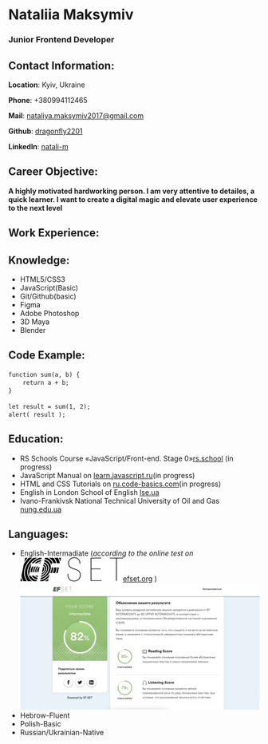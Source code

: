 # Nataliia Maksymiv

### Junior Frontend Developer

## Contact Information:

**Location**: Kyiv, Ukraine

**Phone**: +380994112465

**Mail**: <nataliya.maksymiv2017@gmail.com>

**Github**: [dragonfly2201](https://github.com/dragonfly2201)

**LinkedIn**: [natali-m](https://www.linkedin.com/in/natali-m-10a129222/)

## Career Objective:

**A highly motivated hardworking person. I am very attentive to detailes, a quick learner. I want to create a digital magic and elevate user experience to the next level**

## Work Experience:

## Knowledge:

- HTML5/CSS3
- JavaScript(Basic)
- Git/Github(basic)
- Figma
- Adobe Photoshop
- 3D Maya
- Blender

## Code Example:

    function sum(a, b) {
        return a + b;
    }

    let result = sum(1, 2);
    alert( result );    


## Education:

- RS Schools Course «JavaScript/Front-end. Stage 0»[rs.school](https://rs.school/) (in progress)
- JavaScript Manual on [learn.javascript.ru](https://learn.javascript.ru/)(in progress)
- HTML and CSS Tutorials on [ru.code-basics.com](https://ru.code-basics.com/)(in progress)
- English in London School of English [lse.ua](https://lse.ua/)
- Ivano-Frankivsk National Technical University of Oil and Gas
[nung.edu.ua](https://nung.edu.ua/)

## Languages:

- English-Intermadiate (*according to the online test on*![EFset Logo](images/efset-logo_black.svg)[efset.org](https://www.efset.org/) )
![Efset Score](images/score.jpeg)
- Hebrow-Fluent
- Polish-Basic
- Russian/Ukrainian-Native
